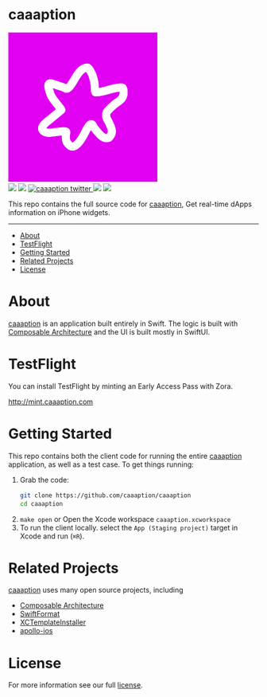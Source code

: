 # caaaption

<img src='./App/WidgetApp/Assets.xcassets/AppIcon.appiconset/icon_pink4-1024.png' width='300'>

<div align='left'>
    <img src='https://github.com/caaaption/caaaption/actions/workflows/ci.yml/badge.svg'>
    <img src='https://github.com/tomokisun/caaaption/actions/workflows/format.yml/badge.svg'>
    <a href="https://twitter.com/caaaption">
      <img src="https://img.shields.io/twitter/follow/caaaption?label=caaaption&style=flat&logo=twitter&color=1DA1F2" alt="caaaption twitter">
    </a>
    <img src='https://img.shields.io/badge/language-Swift-orange.svg'>
    <img src='https://img.shields.io/badge/platform-iOS%20-green.svg'>
</div>

This repo contains the full source code for [caaaption](https://caaaption.com), Get real-time dApps information on iPhone widgets. 

---

- [About](#about)
- [TestFlight](#testflight)
- [Getting Started](#getting-started)
- [Related Projects](#related-projects)
- [License](#license)

# About

[caaaption](https://caaaption.com) is an application built entirely in Swift. The logic is built with [Composable Architecture](https://github.com/pointfreeco/swift-composable-architecture) and the UI is  built mostly in SwiftUI.

# TestFlight

You can install TestFlight by minting an Early Access Pass with Zora.

http://mint.caaaption.com

# Getting Started

This repo contains both the client code for running the entire [caaaption](https://caaaption.com) application, as well as a test case. To get things running:

1. Grab the code:
    ```sh
    git clone https://github.com/caaaption/caaaption
    cd caaaption
    ```
2. `make open` or Open the Xcode workspace `caaaption.xcworkspace`
3. To run the client locally. select the `App (Staging project)` target in Xcode and run (`⌘R`).

# Related Projects

[caaaption](https://caaaption.com) uses many open source projects, including

- [Composable Architecture](https://github.com/pointfreeco/swift-composable-architecture)
- [SwiftFormat](https://github.com/nicklockwood/SwiftFormat)
- [XCTemplateInstaller](https://github.com/noppefoxwolf/XCTemplateInstaller)
- [apollo-ios](https://github.com/apollographql/apollo-ios)

# License

For more information see our full [license](./LICENSE).

